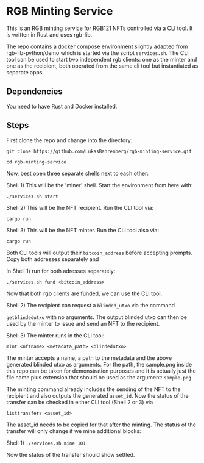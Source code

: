 # RGB Minting Service
This is an RGB minting service for RGB121 NFTs controlled via a CLI tool. It is written in Rust and uses rgb-lib.

The repo contains a docker compose environment slightly adapted from rgb-lib-python/demo which is started via the script ``services.sh``. The CLI tool can be used to start two independent rgb clients: one as the minter and one as the recipient, both operated from the same cli tool but instantiated as separate apps.

## Dependencies
You need to have Rust and Docker installed.

## Steps
First clone the repo and change into the directory:

``git clone https://github.com/LukasBahrenberg/rgb-minting-service.git`` 

``cd rgb-minting-service``

Now, best open three separate shells next to each other:

Shell 1) This will be the 'miner' shell. Start the environment from here with:

``./services.sh start``

Shell 2) This will be the NFT recipient. Run the CLI tool via:

``cargo run``

Shell 3) This will be the NFT minter. Run the CLI tool also via: 

``cargo run``

Both CLI tools will output their ``bitcoin_address`` before accepting prompts. Copy both addresses separately and

In Shell 1) run for both adresses separately:

``./services.sh fund <bitcoin_address>``

Now that both rgb clients are funded, we can use the CLI tool. 

Shell 2) The recipient can request a ``blinded_utxo`` via the command

``getblindedutxo`` with no arguments. The output blinded utxo can then be used by the minter to issue and send an NFT to the recipient. 

Shell 3) The minter runs in the CLI tool:

``mint <nftname> <metadata_path> <blindedutxo>``

The minter accepts a name, a path to the metadata and the above generated blinded utxo as arguments. For the path, the sample.png inside this repo can be taken for demonstration purposes and it is actually just the file name plus extension that should be used as the argument: ``sample.png``

The minting command already includes the sending of the NFT to the recipient and also outputs the generated ``asset_id``. Now the status of the transfer can be checked in either CLI tool (Shell 2 or 3) via

``listtransfers <asset_id>``

The asset_id needs to be copied for that after the minting. The status of the transfer will only change if we mine additional blocks:

Shell 1) ``./services.sh mine 101``

Now the status of the transfer should show settled. 











